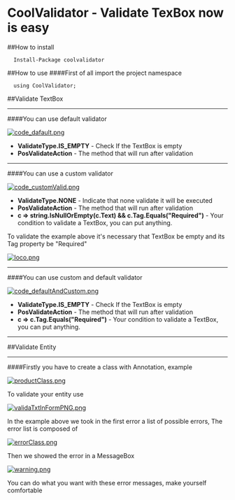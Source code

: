 # CoolValidator - Validate TexBox now is easy

##How to install
```
  Install-Package coolvalidator
```

##How to use 
####First of all import the project namespace
```
  using CoolValidator;
```

##Validate TextBox
___

####You can use default validator

[![code_dafault.png](https://s16.postimg.org/9qao83lo5/code_dafault.png)](https://postimg.org/image/txo40ej5d/)

<ul>
<li><b> ValidateType.IS_EMPTY</b> - Check If the TextBox is empty</li>
<li><b>PosValidateAction</b> - The method that will run after validation</li>
</ul>

___

####You can use a custom validator

[![code_customValid.png](https://s16.postimg.org/wqhbkfjhx/code_custom_Valid.png)](https://postimg.org/image/huiscu835/)

<ul>
<li><b>ValidateType.NONE</b> - Indicate that none validate it will be executed</li>
<li><b>PosValidateAction</b> - The method that will run after validation</li>
<li><b>c => string.IsNullOrEmpty(c.Text) && c.Tag.Equals("Required")</b> - Your condition to validate a TextBox, you can put anything.</li>
</ul>

To validate the example above it's necessary that TextBox be empty and its Tag property be "Required"

[![loco.png](https://s13.postimg.org/lauhc9h5j/loco.png)](https://postimg.org/image/vkwwbi70z/)

___

####You can use custom and default validator

[![code_defaultAndCustom.png](https://s16.postimg.org/tyy1ttkz9/code_default_And_Custom.png)](https://postimg.org/image/5v7a5j2i9/)

<ul>
<li><b>ValidateType.IS_EMPTY</b> - Check If the TextBox is empty</li>
<li><b>PosValidateAction</b> - The method that will run after validation</li>
<li><b>c => c.Tag.Equals("Required")</b> - Your condition to validate a TextBox, you can put anything.</li>
</ul>

___
##Validate Entity
___

####Firstly you have to create a class with Annotation, example

[![productClass.png](https://s13.postimg.org/evu7xzbpj/product_Class.png)](https://postimg.org/image/ceigqprsz/)

To validate your entity use 

[![validaTxtInFormPNG.png](https://s13.postimg.org/u4p78vbpj/valida_Txt_In_Form_PNG.png)](https://postimg.org/image/t2f0qbsw3/)

In the example above we took in the first error a list of possible errors, The error list is composed of

[![errorClass.png](https://s13.postimg.org/z0ns3g5jb/error_Class.png)](https://postimg.org/image/yb4zr34zn/)

Then we showed the error in a MessageBox

[![warning.png](https://s13.postimg.org/5cpl1muiv/warning.png)](https://postimg.org/image/k8o4985xf/)

You can do what you want with these error messages, make yourself comfortable
